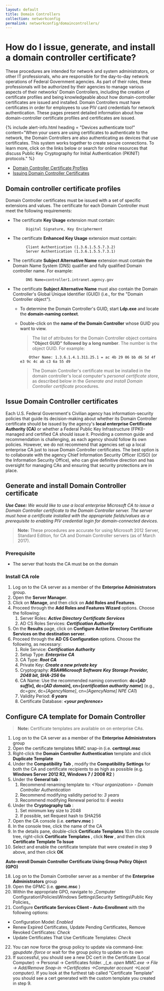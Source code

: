 ```yaml
---
layout: default
title: Domain Controllers
collection: networkconfig
permalink: networkconfig/domaincontrollers/
---
```

# How do I issue, generate, and install a domain controller certificate?

These procedures are intended for network and system administrators, or other IT professionals, who are responsible for the day-to-day network operations of Federal Government agencies. As part of their roles, these professionals will be authorized by their agencies to manage various aspects of their networks' Domain Controllers, including the creation of certificate profiles and being knowledgeable about how domain-controller certificates are issued and installed. Domain Controllers must have certificates in order for employees to use PIV card credentials for network authentication. These pages present detailed information about how domain-controller certificate profiles and certificates are issued.  

{% include alert-info.html heading = "Devices authenticate too!" content="When your users are using certificates to authenticate to the network, the Domain Controllers are also authenticating as devices that use certificates. This system works together to create secure connections. To learn more, click on the links below or search for online resources that discuss Public Key Cryptography for Initial Authentication (PKINIT) protocols." %}

- [Domain Controller Certificate Profiles](#domain-controller-certificate-profiles)
- [Issuing Domain Controller Certificates](#issuing-domain-controller-certificates)

## Domain controller certificate profiles

Domain Controller certificates must be issued with a set of specific extensions and values.  The certificate for each Domain Controller must meet the following requirements:

- The certificate **Key Usage** extension must contain:

            Digital Signature, Key Encipherment

- The certificate **Enhanced Key Usage** extension must contain:

            Client Authentication (1.3.6.1.5.5.7.3.2)
            Server Authentication (1.3.6.1.5.5.7.3.1)

- The certificate **Subject Alternative Name** extension must contain the Domain Name System (DNS) qualifier and fully qualified Domain controller name.  For example:

            DNS Name=controller1.intranet.agency.gov

- The certificate **Subject Alternative Name** must also contain the Domain Controller's Global Unique Identifier (GUID) (i.e., for the "Domain Controller object"). 

  * To determine the Domain Controller's GUID, start **Ldp.exe** and locate the **domain-naming context**. 
  * Double-click on the **name of the Domain Controller** whose GUID you want to view.
  
    > The list of attributes for the Domain Controller object contains **"Object GUID" followed by a long number**. The number is the object GUID. For example:

            Other Name: 1.3.6.1.4.1.311.25.1 = ac 4b 29 06 bb d6 5d 4f e3 9c 4c ab c3 6a 55 d9

    > The Domain Controller's certificate must be installed in the domain controller's local computer's _personal certificate store_, as described below in the _Generate and install Domain Controller certificate_ procedures.

## Issue Domain Controller certificates

Each U.S. Federal Government's Civilian agency has information-security policies that guide its decision-making about whether its Domain Controller <!-- More than one DC? More than one certificate possible? -->certificate should be issued by the agency's **local enterprise Certificate Authority (CA)** or whether a Federal Public Key Infrastructure (FPKI)-managed and certified CA should issue it. Providing a common guide and recommendation is challenging, as each agency should follow its own policies. However, we do not recommend that agencies set up a local enterprise CA just to issue Domain Controller certificates. The best option is to collaborate with the agency Chief Information Security Officer (CISO) (or the Information Security Office), who can give definitive direction and has oversight for managing CAs and ensuring that security protections are in place.

## Generate and install Domain Controller certificate

_**Use Case:** We would like to use a local enterprise Microsoft CA to issue a Domain Controller certificate to the Domain Controller server. The server must have a certificate installed with the appropriate fields/values as a prerequisite to enabling PIV credential login for domain-connected devices._

  > **Note:** These procedures are accurate for using Microsoft 2012 Server, Standard Edition, for CA and Domain Controller servers (as of March 2017).

### Prerequisite

  * The server that hosts the CA must be on the domain

### Install CA role

  1. Log on to the CA server as a member of the **Enterprise Administrators** group.
  2. Open the **Server Manager**.
  3. Click on **Manage**, and then click on **Add Roles and Features**.
  4. Proceed through the **Add Roles and Features Wizard** options. Choose the following:
     1. Server Roles: **_Active Directory Certificate Services_**
     2. AD CS Roles Services: **_Certification Authority_** 
  5. On the **Results** page, click on **Configure Active Directory Certificate Services on the destination server**.
  6. Proceed through the **AD CS Configuration** options. Choose the following, as necessary:
     1. Role Service: **_Certification Authority_** 
     2. Setup Type: **_Enterprise CA_** 
     3. CA Type: **_Root CA_**
     4. Private Key: **_Create a new private key_** 
     5. Cryptography: **_RSA#Microsoft Software Key Storage Provider, 2048 bit, SHA-256_ 6e**
     6. CA Name: Use the recommended naming convention:
        **dc=[_AD suffix_], dc=[_AD domain_], cn=[_certification authority name_]** 
        (e.g., dc=_gov_, dc=_[AgencyName]_, cn=_[AgencyName]_ _NPE_ _CA1_) 
     7. Validity Period: **_6 years_** 
     8. Certificate Database: **_&lt;your preference&gt;_** 

## Configure CA template for Domain Controller

  > **Note:** Certificate templates are available on on enterprise CAs.

  1. Log on to the CA server as a member of the **Enterprise Administrators** group
  2. Open the certificate templates MMC snap-in (i.e. **certtmpl.msc** 
  3. Right-click the **Domain Controller Authentication** template and click **Duplicate Template**
  4. Under the **Compatibility Tab** , modify the **Compatibility Settings** for both the CA and certificate recipients to as high as possible (e.g. **Windows Server 2012 R2, Windows 7 / 2008 R2** )
  5. Under the **General tab** :
     1. Recommend renaming template to: _&lt;Your organization&gt; - Domain Controller Authentication_
     2. Recommend modifying validity period to:  _3 years_
     3. Recommend modifying Renewal period to: _6 weeks_
  6. Under the **Cryptography tab** :
     1. Set minimum key size to 2048
     2. If possible, set Request hash to SHA256
  7. Open the CA console (i.e. **certsrv.msc** )
  8. In the console tree, click the name of the CA
  9. In the details pane, double-click **Certificate Templates**
 10.In the console tree, right-click **Certificate Templates** , click **New** , and then click **Certificate Template To Issue**
 11. Select and enable the certificate template that were created in step 9 above, and then click **OK**

**Auto-enroll Domain Controller Certificate Using Group Policy Object (GPO)**

18. Log on to the Domain Controller server as a member of the **Enterprise Administrators** group
19. Open the GPMC (i.e. **gpmc.msc** )
20. Within the appropriate GPO, navigate to _Computer Configuration\Policies\Windows Settings\Security Settings\Public Key Policies\_
21. Configure **Certificate Services Client – Auto-Enrollment** with the following options:
  * Configuration Model: _Enabled_
  * Renew Expired Certificates, Update Pending Certificates, Remove Revoked Certificates: _Check_
  * Update Certificates That Use Certificate Templates: _Check_
22. You can now force the group policy to update via command-line: _gpupdate /force_ or wait for the group policy to update on its own
23. If successful, you should see a new DC cert in the Certificate (Local Computer) -&gt; Personal -&gt; Certificates folder. _(_e. _open MMC.exe -&gt; File -&gt; Add/Remove Snap-in -&gt;Certificates -&gt;Computer account -&gt;Local computer)._ If you look at the furthest tab called &quot;Certificate Template&quot; you should see a cert generated with the custom template you created in step 9.
